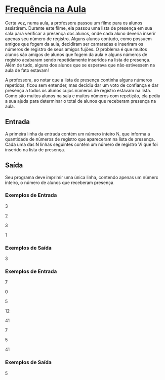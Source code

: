 # [Frequência na Aula](https://neps.academy/br/exercise/252)
Certa vez, numa aula, a professora passou um filme para os alunos assistirem. Durante este filme, ela passou uma lista de presença em sua sala para verificar a presença dos alunos, onde cada aluno deveria inserir apenas seu número de registro. Alguns alunos contudo, como possuem amigos que fogem da aula, decidiram ser camaradas e inseriram os números de registro de seus amigos fujões. O problema é que muitos alunos são amigos de alunos que fogem da aula e alguns números de registro acabaram sendo repetidamente inseridos na lista de presença. Além de tudo, alguns dos alunos que se esperava que não estivessem na aula de fato estavam!

A professora, ao notar que a lista de presença continha alguns números repetidos, ficou sem entender, mas decidiu dar um voto de confiança e dar presença a todos os alunos cujos números de registro estavam na lista. Como são muitos alunos na sala e muitos números com repetição, ela pediu a sua ajuda para determinar o total de alunos que receberam presença na aula.

## Entrada
A primeira linha da entrada contém um número inteiro N, que informa a quantidade de números de registro que apareceram na lista de presença. Cada uma das N linhas seguintes contém um número de registro Vi que foi inserido na lista de presença.

## Saída
Seu programa deve imprimir uma única linha, contendo apenas um número inteiro, o número de alunos que receberam presença.


### Exemplos de Entrada
3

2

3

1

### Exemplos de Saída
3

### Exemplos de Entrada
7

0

5

12

41

7

5

41

### Exemplos de Saída
5
